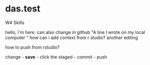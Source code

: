 # das.test
W4 Skills


hello, i'm here.
can also change in github
"A line I wrote on my local computer  " 
 how can i add context from r studio?
another editing

how to push from rstudio?

change - **save** - click the staged - commit - push 
